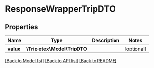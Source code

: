 # ResponseWrapperTripDTO

## Properties
Name | Type | Description | Notes
------------ | ------------- | ------------- | -------------
**value** | [**\Tripletex\Model\TripDTO**](TripDTO.md) |  | [optional] 

[[Back to Model list]](../../README.md#documentation-for-models) [[Back to API list]](../../README.md#documentation-for-api-endpoints) [[Back to README]](../../README.md)

